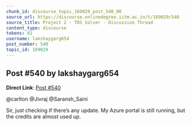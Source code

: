 ```yaml
---
chunk_id: discourse_topic_169029_post_540_00
source_url: https://discourse.onlinedegree.iitm.ac.in/t/169029/540
source_title: Project 2 - TDS Solver - Discussion Thread
content_type: discourse
tokens: 81
username: lakshaygarg654
post_number: 540
topic_id: 169029
---
```


## Post #540 by lakshaygarg654

**Direct Link**: [Post #540](https://discourse.onlinedegree.iitm.ac.in/t/169029/540)

@carlton @Jivraj @Saransh_Saini

Sir, just checking if there’s any update. My Azure portal is still running, but the credits are almost used up.
